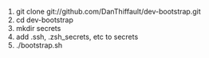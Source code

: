  1. git clone git://github.com/DanThiffault/dev-bootstrap.git
 1. cd dev-bootstrap
 1. mkdir secrets
 1. add .ssh, .zsh_secrets, etc to secrets
 1. ./bootstrap.sh 

